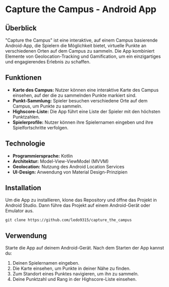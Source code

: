 # Capture the Campus - Android App

## Überblick
"Capture the Campus" ist eine interaktive, auf einem Campus basierende Android-App, die Spielern die Möglichkeit bietet, virtuelle Punkte an verschiedenen Orten auf dem Campus zu sammeln. Die App kombiniert Elemente von Geolocation-Tracking und Gamification, um ein einzigartiges und engagierendes Erlebnis zu schaffen.

## Funktionen
- **Karte des Campus:** Nutzer können eine interaktive Karte des Campus einsehen, auf der die zu sammelnden Punkte markiert sind.
- **Punkt-Sammlung:** Spieler besuchen verschiedene Orte auf dem Campus, um Punkte zu sammeln.
- **Highscore-Liste:** Die App führt eine Liste der Spieler mit den höchsten Punktzahlen.
- **Spielerprofile:** Nutzer können ihre Spielernamen eingeben und ihre Spielfortschritte verfolgen.

## Technologie
- **Programmiersprache:** Kotlin
- **Architektur:** Model-View-ViewModel (MVVM)
- **Geolocation:** Nutzung des Android Location Services
- **UI-Design:** Anwendung von Material Design-Prinzipien

## Installation
Um die App zu installieren, klone das Repository und öffne das Projekt in Android Studio. Dann führe das Projekt auf einem Android-Gerät oder Emulator aus.

```
git clone https://github.com/ledo9315/capture_the_campus
```

## Verwendung
Starte die App auf deinem Android-Gerät. Nach dem Starten der App kannst du:
1. Deinen Spielernamen eingeben.
2. Die Karte einsehen, um Punkte in deiner Nähe zu finden.
3. Zum Standort eines Punktes navigieren, um ihn zu sammeln.
4. Deine Punktzahl und Rang in der Highscore-Liste einsehen.


